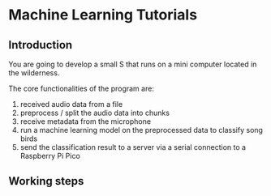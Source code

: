 # Machine Learning Tutorials

## Introduction

You are going to develop a small S that runs on a mini computer located in the wilderness.

The core functionalities of the program are:
 
1. received audio data from a file
2. preprocess / split  the audio data into chunks
3. receive metadata from the microphone
4. run a machine learning model on the preprocessed data to classify song birds
5. send the classification result to a server via a serial connection to a Raspberry Pi Pico


## Working steps

### 